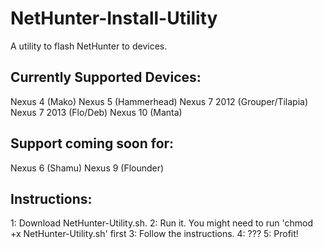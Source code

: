 NetHunter-Install-Utility
==================

A utility to flash NetHunter to devices.

## Currently Supported Devices:
Nexus 4 (Mako)
Nexus 5 (Hammerhead)
Nexus 7 2012 (Grouper/Tilapia)
Nexus 7 2013 (Flo/Deb)
Nexus 10 (Manta)

## Support coming soon for:
Nexus 6 (Shamu)
Nexus 9 (Flounder)

## Instructions:
1: Download NetHunter-Utility.sh.
2: Run it. You might need to run 'chmod +x NetHunter-Utility.sh' first
3: Follow the instructions.
4: ???
5: Profit!
